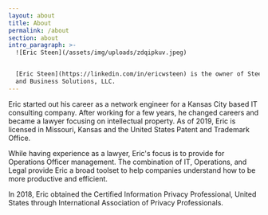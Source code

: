 ```yaml
---
layout: about
title: About
permalink: /about
section: about
intro_paragraph: >-
  ![Eric Steen](/assets/img/uploads/zdqipkuv.jpeg)


  [Eric Steen](https://linkedin.com/in/ericwsteen) is the owner of Steen Legal
  and Business Solutions, LLC.
---
```

Eric started out his career as a network engineer for a Kansas City based IT consulting company. After working for a few years, he changed careers and became a lawyer focusing on intellectual property. As of 2019, Eric is licensed in Missouri, Kansas and the United States Patent and Trademark Office.

While having experience as a lawyer, Eric's focus is to provide for Operations Officer management. The combination of IT, Operations, and Legal provide Eric a broad toolset to help companies understand how to be more productive and efficient.

In 2018, Eric obtained the Certified Information Privacy Professional, United States through International Association of Privacy Professionals. 
